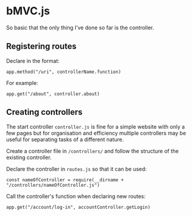 # bMVC.js

So basic that the only thing I've done so far is the controller.

## Registering routes

Declare in the format:

	app.method("/uri", controllerName.function)

For example:

	app.get("/about", controller.about)

## Creating controllers

The start controller `controller.js` is fine for a simple website with only a few pages but for organisation and efficiency multiple controllers may be useful for separating tasks of a different nature.

Create a controller file in `/controllers/` and follow the structure of the existing controller.

Declare the controller in `routes.js` so that it can be used:

	const nameOfController = require(__dirname + "/controllers/nameOfController.js")

Call the controller's function when declaring new routes:

	app.get("/account/log-in", accountController.getLogin)
